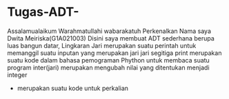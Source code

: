 # Tugas-ADT-
Assalamualaikum Warahmatullahi wabarakatuh
Perkenalkan Nama saya Dwita Meiriska(G1A021003)
Disini saya membuat ADT sederhana berupa luas bangun datar, Lingkaran
Jari merupakan suatu perintah untuk memanggil suatu inputan yang merupakan jari jari segitiga
print merupakan suatu kode dalam bahasa pemograman Phython untuk membaca suatu program
inter(jari) merupakan mengubah nilai yang ditentukan menjadi integer
* merupakan suatu kode untuk perkalian
